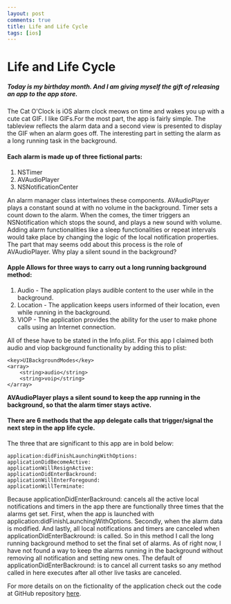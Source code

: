 ```yaml
---
layout: post
comments: true
title: Life and Life Cycle
tags: [ios]
---
```

# Life and Life Cycle

##### Today is my birthday month. And I am giving myself the gift of releasing an app to the app store.

The Cat O'Clock is iOS alarm clock meows on time and wakes you up with a cute cat GIF. I like GIFs.For the most part, the app is fairly simple. The tableview reflects the alarm data and a second view is presented to display the GIF when an alarm goes off. The interesting part in setting the alarm as a long running task in the background. 

#### Each alarm is made up of three fictional parts:
1. NSTimer
2. AVAudioPlayer
3. NSNotificationCenter

An alarm manager class intertwines these components. AVAudioPlayer plays a constant sound at with no volume in the background. Timer sets a count down to the alarm. When the comes, the timer triggers an NSNotification which stops the sound, and plays a new sound with volume. Adding alarm functionalities like a sleep functionalities or repeat intervals would take place by changing the logic of the local notification properties. The part that may seems odd about this process is the role of AVAudioPlayer. Why play a silent sound in the background?

#### Apple Allows for three ways to carry out a long running background method:
1. Audio - The application plays audible content to the user while in the background.
2. Location - The application keeps users informed of their location, even while running in the background.
3. VIOP - The application provides the ability for the user to make phone calls using an Internet connection.

All of these have to be stated in the Info.plist. For this app I claimed both audio and viop background functionality by adding this to plist:

	<key>UIBackgroundModes</key>
	<array>
		<string>audio</string>
		<string>voip</string>
	</array>

**AVAudioPlayer plays a silent sound to keep the app running in the background, so that the alarm timer stays active.**

#### There are 6 methods that the app delegate calls that trigger/signal the next step in the app life cycle.
The three that are significant to this app are in bold below:

	application:didFinishLaunchingWithOptions:
	applicationDidBecomeActive:
	applicationWillResignActive:
	applicationDidEnterBackround:
	applicationWillEnterForegound:
	applicationWillTerminate:

Because applicationDidEnterBackround: cancels all the active local notifications and timers in the app there are functionally three times that the alarms get set. First, when the app is launched with application:didFinishLaunchingWithOptions. Secondly, when the alarm data is modified. And lastly, all local notifications and timers are canceled when applicationDidEnterBackround: is called. So in this method I call the long running background method to set the final set of alarms. As of right now, I have not found a way to keep the alarms running in the background without removing all notification and setting new ones. The default of applicationDidEnterBackround: is to cancel all current tasks so any method called in here executes after all other live tasks are canceled. 

For more details on on the fictionality of the application check out the code at GitHub repository [here](https://github.com/kiaraRobles/Cat-O-Clock/tree/master/Cat%20O'Clock).
